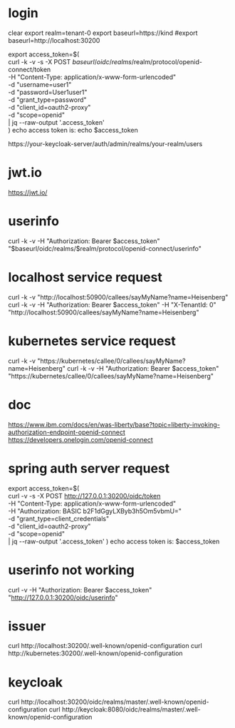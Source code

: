 # login
clear
export realm=tenant-0
export baseurl=https://kind
#export baseurl=http://localhost:30200

export access_token=$(\
curl -k -v -s -X POST $baseurl/oidc/realms/$realm/protocol/openid-connect/token \
-H "Content-Type: application/x-www-form-urlencoded" \
-d "username=user1" \
-d "password=User1user1" \
-d "grant_type=password" \
-d "client_id=oauth2-proxy" \
-d "scope=openid" \
| jq --raw-output '.access_token' \
)
echo access token is: 
echo $access_token                                                                      

https://your-keycloak-server/auth/admin/realms/your-realm/users


# jwt.io 
https://jwt.io/

# userinfo
curl -k -v -H "Authorization: Bearer $access_token" "$baseurl/oidc/realms/$realm/protocol/openid-connect/userinfo"

# localhost service request
curl -k -v "http://localhost:50900/callees/sayMyName?name=Heisenberg"
curl -k -v -H "Authorization: Bearer $access_token" -H "X-TenantId: 0" "http://localhost:50900/callees/sayMyName?name=Heisenberg"

# kubernetes service request
curl -k -v "https://kubernetes/callee/0/callees/sayMyName?name=Heisenberg"
curl -k -v -H "Authorization: Bearer $access_token" "https://kubernetes/callee/0/callees/sayMyName?name=Heisenberg"

# doc
https://www.ibm.com/docs/en/was-liberty/base?topic=liberty-invoking-authorization-endpoint-openid-connect
https://developers.onelogin.com/openid-connect

# spring auth server request
export access_token=$(\
curl -v -s -X POST http://127.0.0.1:30200/oidc/token \
-H "Content-Type: application/x-www-form-urlencoded" \
-H "Authorization: BASIC b2F1dGgyLXByb3h5Om5vbmU=" \
-d "grant_type=client_credentials" \
-d "client_id=oauth2-proxy" \
-d "scope=openid" \
| jq --raw-output '.access_token'
)
echo access token is: $access_token

# userinfo not working
curl -v -H "Authorization: Bearer $access_token" "http://127.0.0.1:30200/oidc/userinfo"
                      
# issuer
curl http://localhost:30200/.well-known/openid-configuration
curl http://kubernetes:30200/.well-known/openid-configuration

# keycloak
curl http://localhost:30200/oidc/realms/master/.well-known/openid-configuration
curl http://keycloak:8080/oidc/realms/master/.well-known/openid-configuration